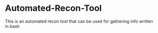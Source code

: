 # Automated-Recon-Tool
This is an automated recon tool that can be used for gathering info written in bash
